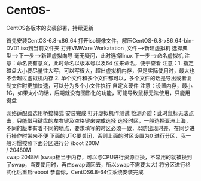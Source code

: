 # CentOS-
CentOS各版本的安装部署，持续更新

首先安装CentOS-6.8-x86_64
打开iso镜像文件，解压CentOS-6.8-x86_64-bin-DVD1.iso到当前文件夹
打开VMWare Workatation ,文件-->新建虚拟机
选择典型-->下一步-->新建虚拟向导
毫无疑问，此时选择linux
下一步-->命名虚拟机
注意：命名要有意义，此时命名以版本号以及64 位来命名，便于查看
注意：1. 指定磁盘大小要尽量往大写，可以写很大，超出虚拟机内存，但是实际使用时，最大也不会超过虚拟机内存
      2. 单个文件和多个文件都可以，多个文件的话是导出或者复制文件时更加快速，可以分为多个小文件执行
自定义硬件
注意：设置内存，最小1G，如果太小的话，后期就没有图形化的功能，可能导致鼠标无法使用，只能用键盘

网络适配器选用桥接模式
安装完成
打开虚拟机作测试
检测介质：此时鼠标无法点击，只能借用键盘的左右键及空格键来完成选择
选择时区，一般选择亚洲上海，不同的版本有着不同的地点，要求填写的时区必须一致，以防出现时差，在同步进行操作时带来不便
下面的UTC要关闭，否则上面的时区设置为0
进行分区，我一般习惯按照下面分区进行分
/boot  200M   
 /     20480M    
swap   2048M 
(swap相当于内存，可以与CPU进行资源互换，不常用的就被换到了swap，当要使用时，再由swap调回去，所以swap不需要太大)
将分区进行格式化后重启reboot
恭喜你，CentOS6.8-64位系统安装完成
